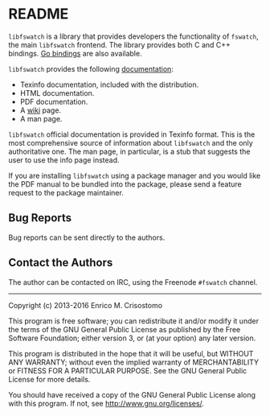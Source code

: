README
======

`libfswatch` is a library that provides developers the functionality of
`fswatch`, the main `libfswatch` frontend.  The library provides both C and C++
bindings. [Go bindings](https://github.com/dunglas/go-fswatch) are also available.

`libfswatch` provides the following [documentation]:

  * Texinfo documentation, included with the distribution.
  * HTML documentation.
  * PDF documentation.
  * A [wiki] page.
  * A man page.

`libfswatch` official documentation is provided in Texinfo format.  This is the
most comprehensive source of information about `libfswatch` and the only
authoritative one.  The man page, in particular, is a stub that suggests the
user to use the info page instead.

If you are installing `libfswatch` using a package manager and you would like
the PDF manual to be bundled into the package, please send a feature request to
the package maintainer.

[documentation]: http://emcrisostomo.github.io/fswatch/doc
[wiki]: https://github.com/emcrisostomo/fswatch/wiki

Bug Reports
-----------

Bug reports can be sent directly to the authors.

Contact the Authors
-------------------

The author can be contacted on IRC, using the Freenode `#fswatch` channel.

-----

Copyright (c) 2013-2016 Enrico M. Crisostomo

This program is free software; you can redistribute it and/or modify it under
the terms of the GNU General Public License as published by the Free Software
Foundation; either version 3, or (at your option) any later version.

This program is distributed in the hope that it will be useful, but WITHOUT ANY
WARRANTY; without even the implied warranty of MERCHANTABILITY or FITNESS FOR A
PARTICULAR PURPOSE.  See the GNU General Public License for more details.

You should have received a copy of the GNU General Public License along with
this program.  If not, see <http://www.gnu.org/licenses/>.
